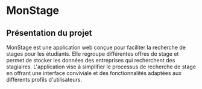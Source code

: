 # MonStage

## Présentation du projet
MonStage est une application web conçue pour faciliter la recherche de stages pour les étudiants. Elle regroupe différentes offres de stage et permet de stocker les données des entreprises qui recherchent des stagiaires. L'application vise à simplifier le processus de recherche de stage en offrant une interface conviviale et des fonctionnalités adaptées aux différents profils d'utilisateurs.